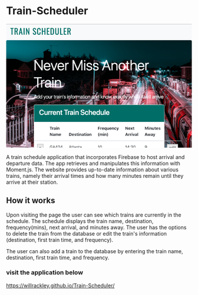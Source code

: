 # Train-Scheduler
![Landing Page](assets/images/train.png)

A train schedule application that incorporates Firebase to host arrival and departure data. The app retrieves and manipulates this information with Moment.js. The website provides up-to-date information about various trains, namely their arrival times and how many minutes remain until they arrive at their station.

## How it works 

Upon visiting the page the user can see which trains are currently in the schedule. The schedule displays the train name, destination, frequency(mins), next arrival, and minutes away. The user has the options to delete the train from the database or edit the train's information (destination, first train time, and frequency).

The user can also add a train to the database by entering the train name, destination, first train time, and frequency.

### visit the application below
https://willrackley.github.io/Train-Scheduler/